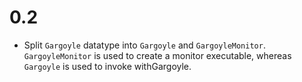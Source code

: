 # 0.2

* Split `Gargoyle` datatype into `Gargoyle` and `GargoyleMonitor`.  `GargoyleMonitor` is used to create a monitor executable, whereas `Gargoyle` is used to invoke withGargoyle.
